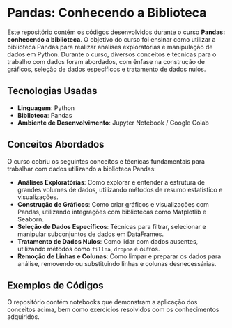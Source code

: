 # Pandas: Conhecendo a Biblioteca

Este repositório contém os códigos desenvolvidos durante o curso **Pandas: conhecendo a biblioteca**. O objetivo do curso foi ensinar como utilizar a biblioteca Pandas para realizar análises exploratórias e manipulação de dados em Python. Durante o curso, diversos conceitos e técnicas para o trabalho com dados foram abordados, com ênfase na construção de gráficos, seleção de dados específicos e tratamento de dados nulos.

## Tecnologias Usadas
- **Linguagem**: Python
- **Biblioteca**: Pandas
- **Ambiente de Desenvolvimento**: Jupyter Notebook / Google Colab

## Conceitos Abordados

O curso cobriu os seguintes conceitos e técnicas fundamentais para trabalhar com dados utilizando a biblioteca Pandas:

- **Análises Exploratórias**: Como explorar e entender a estrutura de grandes volumes de dados, utilizando métodos de resumo estatístico e visualizações.
- **Construção de Gráficos**: Como criar gráficos e visualizações com Pandas, utilizando integrações com bibliotecas como Matplotlib e Seaborn.
- **Seleção de Dados Específicos**: Técnicas para filtrar, selecionar e manipular subconjuntos de dados em DataFrames.
- **Tratamento de Dados Nulos**: Como lidar com dados ausentes, utilizando métodos como `fillna`, `dropna` e outros.
- **Remoção de Linhas e Colunas**: Como limpar e preparar os dados para análise, removendo ou substituindo linhas e colunas desnecessárias.

## Exemplos de Códigos

O repositório contém notebooks que demonstram a aplicação dos conceitos acima, bem como exercícios resolvidos com os conhecimentos adquiridos. 
